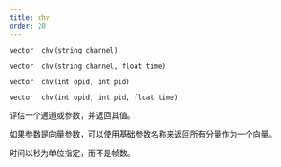 ```yaml
---
title: chv
order: 20
---
```


`vector  chv(string channel)`

`vector  chv(string channel, float time)`

`vector  chv(int opid, int pid)`

`vector  chv(int opid, int pid, float time)`

评估一个通道或参数，并返回其值。

如果参数是向量参数，可以使用基础参数名称来返回所有分量作为一个向量。

时间以秒为单位指定，而不是帧数。